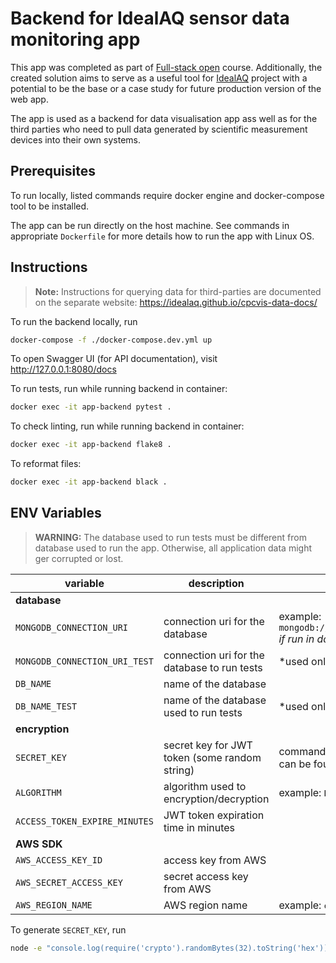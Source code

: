 # Backend for IdealAQ sensor data monitoring app
This app was completed as part of [Full-stack open](fullstackopen.com/en/) course. Additionally, the created solution aims to serve as a useful tool for [IdealAQ](https://idealaq.com/) project with a potential to be the base or a case study for future production version of the web app.

The app is used as a backend for data visualisation app ass well as for the third parties who need to pull data generated by scientific measurement devices into their own systems.

## Prerequisites
To run locally, listed commands require docker engine and docker-compose tool to be installed.

The app can be run directly on the host machine. See commands in appropriate `Dockerfile` for more details how to run the app with Linux OS.

## Instructions
>**Note:** Instructions for querying data for third-parties are documented on the separate website: https://idealaq.github.io/cpcvis-data-docs/

To run the backend locally, run 
```bash
docker-compose -f ./docker-compose.dev.yml up
```
To open Swagger UI (for API documentation), visit http://127.0.0.1:8080/docs

To run tests, run while running backend in container: 
```bash
docker exec -it app-backend pytest .
```

To check linting, run while running backend in container:
```bash
docker exec -it app-backend flake8 .
```

To reformat files:
```bash
docker exec -it app-backend black .
```

## ENV Variables
> **WARNING:** The database used to run tests must be different from database used to run the app. Otherwise, all application data might ger corrupted or lost. 

| variable                      | description                                   | note                                                                        |
|-------------------------------|-----------------------------------------------|-----------------------------------------------------------------------------|
| **database**                  |                                               |                                                                             |
| `MONGODB_CONNECTION_URI`      | connection uri for the database               | example: `mongodb://root:example@mongo:27017/` _if run in docker container_ |
| `MONGODB_CONNECTION_URI_TEST` | connection uri for the database to run tests  | \*used only to run tests                                                    |
| `DB_NAME`                     | name of the database                          |                                                                             |
| `DB_NAME_TEST`                | name of the database used to run tests        | \*used only to run tests                                                    |
| **encryption**                |                                               |                                                                             |
| `SECRET_KEY`                  | secret key for JWT token (some random string) | command to generate a secret key can be found under this table              |
| `ALGORITHM`                   | algorithm used to encryption/decryption       | example: `HS256`                                                            |
| `ACCESS_TOKEN_EXPIRE_MINUTES` | JWT token expiration time in minutes          |                                                                             |
| **AWS SDK**                   |                                               |                                                                             |
| `AWS_ACCESS_KEY_ID`           | access key from AWS                           |                                                                             |
| `AWS_SECRET_ACCESS_KEY`       | secret access key from AWS                    |                                                                             |
| `AWS_REGION_NAME`             | AWS region name                               | example: `eu-central-1`                                                     |

To generate `SECRET_KEY`, run
```bash
node -e "console.log(require('crypto').randomBytes(32).toString('hex'))"
```